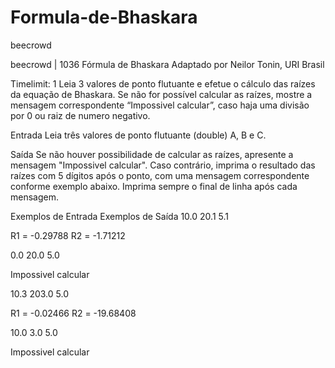 # Formula-de-Bhaskara
beecrowd

beecrowd | 1036
Fórmula de Bhaskara
Adaptado por Neilor Tonin, URI  Brasil

Timelimit: 1
Leia 3 valores de ponto flutuante e efetue o cálculo das raízes da equação de Bhaskara. Se não for possível calcular as raízes, mostre a mensagem correspondente “Impossivel calcular”, caso haja uma divisão por 0 ou raiz de numero negativo.

Entrada
Leia três valores de ponto flutuante (double) A, B e C.

Saída
Se não houver possibilidade de calcular as raízes, apresente a mensagem "Impossivel calcular". Caso contrário, imprima o resultado das raízes com 5 dígitos após o ponto, com uma mensagem correspondente conforme exemplo abaixo. Imprima sempre o final de linha após cada mensagem.

Exemplos de Entrada	Exemplos de Saída
10.0 20.1 5.1

R1 = -0.29788
R2 = -1.71212

0.0 20.0 5.0

Impossivel calcular

10.3 203.0 5.0

R1 = -0.02466
R2 = -19.68408

10.0 3.0 5.0

Impossivel calcular
